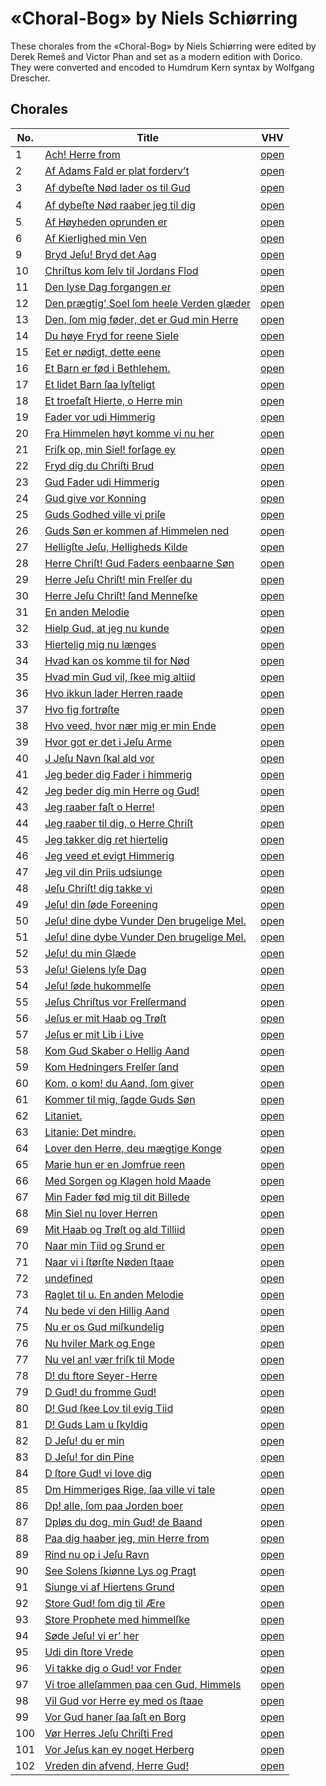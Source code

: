 # «Choral-Bog» by Niels Schiørring

These chorales from the «Choral-Bog» by Niels Schiørring were edited by Derek
Remeš and Victor Phan and set as a modern edition with Dorico. They were
converted and encoded to Humdrum Kern syntax by Wolfgang Drescher.


## Chorales

No. | Title                                                                                                                                                                      | VHV
----|----------------------------------------------------------------------------------------------------------------------------------------------------------------------------|--------------------------------------------------------------------------------------------------------------------------------------------------------------------------------------------------
1   | [Ach! Herre from](https://github.com/WolfgangDrescher/schiorring-choral-bog/blob/master/kern/001-ach-herre-from.krn)                                                       | [open](https://verovio.humdrum.org/?file=https%3A%2F%2Fraw.githubusercontent.com%2FWolfgangDrescher%2Fschiorring-choral-bog%2Fmaster%2Fkern%2F001-ach-herre-from.krn)
2   | [Af Adams Fald er plat forderv’t](https://github.com/WolfgangDrescher/schiorring-choral-bog/blob/master/kern/002-af-adams-fald-er-plat-forderv-t.krn)                      | [open](https://verovio.humdrum.org/?file=https%3A%2F%2Fraw.githubusercontent.com%2FWolfgangDrescher%2Fschiorring-choral-bog%2Fmaster%2Fkern%2F002-af-adams-fald-er-plat-forderv-t.krn)
3   | [Af dybeﬅe Nød lader os til Gud](https://github.com/WolfgangDrescher/schiorring-choral-bog/blob/master/kern/003-af-dybeste-nod-lader-os-til-gud.krn)                       | [open](https://verovio.humdrum.org/?file=https%3A%2F%2Fraw.githubusercontent.com%2FWolfgangDrescher%2Fschiorring-choral-bog%2Fmaster%2Fkern%2F003-af-dybeste-nod-lader-os-til-gud.krn)
4   | [Af dybeﬅe Nød raaber jeg til dig](https://github.com/WolfgangDrescher/schiorring-choral-bog/blob/master/kern/004-af-dybeste-nod-raaber-jeg-til-dig.krn)                   | [open](https://verovio.humdrum.org/?file=https%3A%2F%2Fraw.githubusercontent.com%2FWolfgangDrescher%2Fschiorring-choral-bog%2Fmaster%2Fkern%2F004-af-dybeste-nod-raaber-jeg-til-dig.krn)
5   | [Af Høyheden oprunden er](https://github.com/WolfgangDrescher/schiorring-choral-bog/blob/master/kern/005-af-hoyheden-oprunden-er.krn)                                      | [open](https://verovio.humdrum.org/?file=https%3A%2F%2Fraw.githubusercontent.com%2FWolfgangDrescher%2Fschiorring-choral-bog%2Fmaster%2Fkern%2F005-af-hoyheden-oprunden-er.krn)
6   | [Af Kierlighed min Ven](https://github.com/WolfgangDrescher/schiorring-choral-bog/blob/master/kern/006-af-kierlighed-min-ven.krn)                                          | [open](https://verovio.humdrum.org/?file=https%3A%2F%2Fraw.githubusercontent.com%2FWolfgangDrescher%2Fschiorring-choral-bog%2Fmaster%2Fkern%2F006-af-kierlighed-min-ven.krn)
9   | [Bryd Jeſu! Bryd det Aag](https://github.com/WolfgangDrescher/schiorring-choral-bog/blob/master/kern/009-bryd-jesu-bryd-det-aag.krn)                                       | [open](https://verovio.humdrum.org/?file=https%3A%2F%2Fraw.githubusercontent.com%2FWolfgangDrescher%2Fschiorring-choral-bog%2Fmaster%2Fkern%2F009-bryd-jesu-bryd-det-aag.krn)
10  | [Chriſtus kom ſelv til Jordans Flod](https://github.com/WolfgangDrescher/schiorring-choral-bog/blob/master/kern/010-christus-kom-selv-til-jordans-flod.krn)                | [open](https://verovio.humdrum.org/?file=https%3A%2F%2Fraw.githubusercontent.com%2FWolfgangDrescher%2Fschiorring-choral-bog%2Fmaster%2Fkern%2F010-christus-kom-selv-til-jordans-flod.krn)
11  | [Den lyse Dag forgangen er](https://github.com/WolfgangDrescher/schiorring-choral-bog/blob/master/kern/011-den-lyse-dag-forgangen-er.krn)                                  | [open](https://verovio.humdrum.org/?file=https%3A%2F%2Fraw.githubusercontent.com%2FWolfgangDrescher%2Fschiorring-choral-bog%2Fmaster%2Fkern%2F011-den-lyse-dag-forgangen-er.krn)
12  | [Den prægtig’ Soel ſom heele Verden glæder](https://github.com/WolfgangDrescher/schiorring-choral-bog/blob/master/kern/012-den-praegtig-soel-som-heele-verden-glaeder.krn) | [open](https://verovio.humdrum.org/?file=https%3A%2F%2Fraw.githubusercontent.com%2FWolfgangDrescher%2Fschiorring-choral-bog%2Fmaster%2Fkern%2F012-den-praegtig-soel-som-heele-verden-glaeder.krn)
13  | [Den, ſom mig føder, det er Gud min Herre](https://github.com/WolfgangDrescher/schiorring-choral-bog/blob/master/kern/013-den-som-mig-foder-det-er-gud-min-herre.krn)      | [open](https://verovio.humdrum.org/?file=https%3A%2F%2Fraw.githubusercontent.com%2FWolfgangDrescher%2Fschiorring-choral-bog%2Fmaster%2Fkern%2F013-den-som-mig-foder-det-er-gud-min-herre.krn)
14  | [Du høye Fryd for reene Siele](https://github.com/WolfgangDrescher/schiorring-choral-bog/blob/master/kern/014-du-hoye-fryd-for-reene-siele.krn)                            | [open](https://verovio.humdrum.org/?file=https%3A%2F%2Fraw.githubusercontent.com%2FWolfgangDrescher%2Fschiorring-choral-bog%2Fmaster%2Fkern%2F014-du-hoye-fryd-for-reene-siele.krn)
15  | [Eet er nødigt, dette eene](https://github.com/WolfgangDrescher/schiorring-choral-bog/blob/master/kern/015-eet-er-nodigt-dette-eene.krn)                                   | [open](https://verovio.humdrum.org/?file=https%3A%2F%2Fraw.githubusercontent.com%2FWolfgangDrescher%2Fschiorring-choral-bog%2Fmaster%2Fkern%2F015-eet-er-nodigt-dette-eene.krn)
16  | [Et Barn er fød i Bethlehem.](https://github.com/WolfgangDrescher/schiorring-choral-bog/blob/master/kern/016-et-barn-er-fod-i-bethlehem.krn)                               | [open](https://verovio.humdrum.org/?file=https%3A%2F%2Fraw.githubusercontent.com%2FWolfgangDrescher%2Fschiorring-choral-bog%2Fmaster%2Fkern%2F016-et-barn-er-fod-i-bethlehem.krn)
17  | [Et lidet Barn ſaa lyſteligt](https://github.com/WolfgangDrescher/schiorring-choral-bog/blob/master/kern/017-et-lidet-barn-saa-lysteligt.krn)                              | [open](https://verovio.humdrum.org/?file=https%3A%2F%2Fraw.githubusercontent.com%2FWolfgangDrescher%2Fschiorring-choral-bog%2Fmaster%2Fkern%2F017-et-lidet-barn-saa-lysteligt.krn)
18  | [Et troefaſt Hierte, o Herre min](https://github.com/WolfgangDrescher/schiorring-choral-bog/blob/master/kern/018-et-troefast-hierte-o-herre-min.krn)                       | [open](https://verovio.humdrum.org/?file=https%3A%2F%2Fraw.githubusercontent.com%2FWolfgangDrescher%2Fschiorring-choral-bog%2Fmaster%2Fkern%2F018-et-troefast-hierte-o-herre-min.krn)
19  | [Fader vor udi Himmerig](https://github.com/WolfgangDrescher/schiorring-choral-bog/blob/master/kern/019-fader-vor-udi-himmerig.krn)                                        | [open](https://verovio.humdrum.org/?file=https%3A%2F%2Fraw.githubusercontent.com%2FWolfgangDrescher%2Fschiorring-choral-bog%2Fmaster%2Fkern%2F019-fader-vor-udi-himmerig.krn)
20  | [Fra Himmelen høyt komme vi nu her](https://github.com/WolfgangDrescher/schiorring-choral-bog/blob/master/kern/020-fra-himmelen-hoyt-komme-vi-nu-her.krn)                  | [open](https://verovio.humdrum.org/?file=https%3A%2F%2Fraw.githubusercontent.com%2FWolfgangDrescher%2Fschiorring-choral-bog%2Fmaster%2Fkern%2F020-fra-himmelen-hoyt-komme-vi-nu-her.krn)
21  | [Friſk op, min Siel! forſage ey](https://github.com/WolfgangDrescher/schiorring-choral-bog/blob/master/kern/021-frisk-op-min-siel-forsage-ey.krn)                          | [open](https://verovio.humdrum.org/?file=https%3A%2F%2Fraw.githubusercontent.com%2FWolfgangDrescher%2Fschiorring-choral-bog%2Fmaster%2Fkern%2F021-frisk-op-min-siel-forsage-ey.krn)
22  | [Fryd dig du Chriſti Brud](https://github.com/WolfgangDrescher/schiorring-choral-bog/blob/master/kern/022-fryd-dig-du-christi-brud.krn)                                    | [open](https://verovio.humdrum.org/?file=https%3A%2F%2Fraw.githubusercontent.com%2FWolfgangDrescher%2Fschiorring-choral-bog%2Fmaster%2Fkern%2F022-fryd-dig-du-christi-brud.krn)
23  | [Gud Fader udi Himmerig](https://github.com/WolfgangDrescher/schiorring-choral-bog/blob/master/kern/023-gud-fader-udi-himmerig.krn)                                        | [open](https://verovio.humdrum.org/?file=https%3A%2F%2Fraw.githubusercontent.com%2FWolfgangDrescher%2Fschiorring-choral-bog%2Fmaster%2Fkern%2F023-gud-fader-udi-himmerig.krn)
24  | [Gud give vor Konning](https://github.com/WolfgangDrescher/schiorring-choral-bog/blob/master/kern/024-gud-give-vor-konning.krn)                                            | [open](https://verovio.humdrum.org/?file=https%3A%2F%2Fraw.githubusercontent.com%2FWolfgangDrescher%2Fschiorring-choral-bog%2Fmaster%2Fkern%2F024-gud-give-vor-konning.krn)
25  | [Guds Godhed ville vi priſe](https://github.com/WolfgangDrescher/schiorring-choral-bog/blob/master/kern/025-guds-godhed-ville-vi-prise.krn)                                | [open](https://verovio.humdrum.org/?file=https%3A%2F%2Fraw.githubusercontent.com%2FWolfgangDrescher%2Fschiorring-choral-bog%2Fmaster%2Fkern%2F025-guds-godhed-ville-vi-prise.krn)
26  | [Guds Søn er kommen af Himmelen ned](https://github.com/WolfgangDrescher/schiorring-choral-bog/blob/master/kern/026-guds-son-er-kommen-af-himmelen-ned.krn)                | [open](https://verovio.humdrum.org/?file=https%3A%2F%2Fraw.githubusercontent.com%2FWolfgangDrescher%2Fschiorring-choral-bog%2Fmaster%2Fkern%2F026-guds-son-er-kommen-af-himmelen-ned.krn)
27  | [Helligſte Jeſu, Helligheds Kilde](https://github.com/WolfgangDrescher/schiorring-choral-bog/blob/master/kern/027-helligste-jesu-helligheds-kilde.krn)                     | [open](https://verovio.humdrum.org/?file=https%3A%2F%2Fraw.githubusercontent.com%2FWolfgangDrescher%2Fschiorring-choral-bog%2Fmaster%2Fkern%2F027-helligste-jesu-helligheds-kilde.krn)
28  | [Herre Chriſt! Gud Faders eenbaarne Søn](https://github.com/WolfgangDrescher/schiorring-choral-bog/blob/master/kern/028-herre-christ-gud-faders-eenbaarne-son.krn)         | [open](https://verovio.humdrum.org/?file=https%3A%2F%2Fraw.githubusercontent.com%2FWolfgangDrescher%2Fschiorring-choral-bog%2Fmaster%2Fkern%2F028-herre-christ-gud-faders-eenbaarne-son.krn)
29  | [Herre Jeſu Chriſt! min Frelſer du](https://github.com/WolfgangDrescher/schiorring-choral-bog/blob/master/kern/029-herre-jesu-christ-min-frelser-du.krn)                   | [open](https://verovio.humdrum.org/?file=https%3A%2F%2Fraw.githubusercontent.com%2FWolfgangDrescher%2Fschiorring-choral-bog%2Fmaster%2Fkern%2F029-herre-jesu-christ-min-frelser-du.krn)
30  | [Herre Jeſu Chriſt! ſand Menneſke](https://github.com/WolfgangDrescher/schiorring-choral-bog/blob/master/kern/030-herre-jesu-christ-sand-menneske.krn)                     | [open](https://verovio.humdrum.org/?file=https%3A%2F%2Fraw.githubusercontent.com%2FWolfgangDrescher%2Fschiorring-choral-bog%2Fmaster%2Fkern%2F030-herre-jesu-christ-sand-menneske.krn)
31  | [En anden Melodie](https://github.com/WolfgangDrescher/schiorring-choral-bog/blob/master/kern/031-en-anden-melodie.krn)                                                    | [open](https://verovio.humdrum.org/?file=https%3A%2F%2Fraw.githubusercontent.com%2FWolfgangDrescher%2Fschiorring-choral-bog%2Fmaster%2Fkern%2F031-en-anden-melodie.krn)
32  | [Hielp Gud, at jeg nu kunde](https://github.com/WolfgangDrescher/schiorring-choral-bog/blob/master/kern/032-hielp-gud-at-jeg-nu-kunde.krn)                                 | [open](https://verovio.humdrum.org/?file=https%3A%2F%2Fraw.githubusercontent.com%2FWolfgangDrescher%2Fschiorring-choral-bog%2Fmaster%2Fkern%2F032-hielp-gud-at-jeg-nu-kunde.krn)
33  | [Hiertelig mig nu længes](https://github.com/WolfgangDrescher/schiorring-choral-bog/blob/master/kern/033-hiertelig-mig-nu-l-youges.krn)                                    | [open](https://verovio.humdrum.org/?file=https%3A%2F%2Fraw.githubusercontent.com%2FWolfgangDrescher%2Fschiorring-choral-bog%2Fmaster%2Fkern%2F033-hiertelig-mig-nu-l-youges.krn)
34  | [Hvad kan os komme til for Nød](https://github.com/WolfgangDrescher/schiorring-choral-bog/blob/master/kern/034-hvad-kan-os-komme-til-for-nod.krn)                          | [open](https://verovio.humdrum.org/?file=https%3A%2F%2Fraw.githubusercontent.com%2FWolfgangDrescher%2Fschiorring-choral-bog%2Fmaster%2Fkern%2F034-hvad-kan-os-komme-til-for-nod.krn)
35  | [Hvad min Gud vil, ſkee mig altiid](https://github.com/WolfgangDrescher/schiorring-choral-bog/blob/master/kern/035-hvad-min-gud-vil-skee-mig-altiid.krn)                   | [open](https://verovio.humdrum.org/?file=https%3A%2F%2Fraw.githubusercontent.com%2FWolfgangDrescher%2Fschiorring-choral-bog%2Fmaster%2Fkern%2F035-hvad-min-gud-vil-skee-mig-altiid.krn)
36  | [Hvo ikkun lader Herren raade](https://github.com/WolfgangDrescher/schiorring-choral-bog/blob/master/kern/036-hvo-ikkun-lader-herren-raade.krn)                            | [open](https://verovio.humdrum.org/?file=https%3A%2F%2Fraw.githubusercontent.com%2FWolfgangDrescher%2Fschiorring-choral-bog%2Fmaster%2Fkern%2F036-hvo-ikkun-lader-herren-raade.krn)
37  | [Hvo fig fortrøſte](https://github.com/WolfgangDrescher/schiorring-choral-bog/blob/master/kern/037-hvo-fig-fortroste.krn)                                                  | [open](https://verovio.humdrum.org/?file=https%3A%2F%2Fraw.githubusercontent.com%2FWolfgangDrescher%2Fschiorring-choral-bog%2Fmaster%2Fkern%2F037-hvo-fig-fortroste.krn)
38  | [Hvo veed, hvor nær mig er min Ende](https://github.com/WolfgangDrescher/schiorring-choral-bog/blob/master/kern/038-hvo-veed-hvor-n-r-mig-er-min-ende.krn)                 | [open](https://verovio.humdrum.org/?file=https%3A%2F%2Fraw.githubusercontent.com%2FWolfgangDrescher%2Fschiorring-choral-bog%2Fmaster%2Fkern%2F038-hvo-veed-hvor-n-r-mig-er-min-ende.krn)
39  | [Hvor got er det i Jeſu Arme](https://github.com/WolfgangDrescher/schiorring-choral-bog/blob/master/kern/039-hvor-got-er-det-i-jesu-arme.krn)                              | [open](https://verovio.humdrum.org/?file=https%3A%2F%2Fraw.githubusercontent.com%2FWolfgangDrescher%2Fschiorring-choral-bog%2Fmaster%2Fkern%2F039-hvor-got-er-det-i-jesu-arme.krn)
40  | [J Jeſu Navn ſkal ald vor](https://github.com/WolfgangDrescher/schiorring-choral-bog/blob/master/kern/040-j-jesu-navn-skal-ald-vor.krn)                                    | [open](https://verovio.humdrum.org/?file=https%3A%2F%2Fraw.githubusercontent.com%2FWolfgangDrescher%2Fschiorring-choral-bog%2Fmaster%2Fkern%2F040-j-jesu-navn-skal-ald-vor.krn)
41  | [Jeg beder dig Fader i himmerig](https://github.com/WolfgangDrescher/schiorring-choral-bog/blob/master/kern/041-jeg-beder-dig-fader-i-himmerig.krn)                        | [open](https://verovio.humdrum.org/?file=https%3A%2F%2Fraw.githubusercontent.com%2FWolfgangDrescher%2Fschiorring-choral-bog%2Fmaster%2Fkern%2F041-jeg-beder-dig-fader-i-himmerig.krn)
42  | [Jeg beder dig min Herre og Gud!](https://github.com/WolfgangDrescher/schiorring-choral-bog/blob/master/kern/042-jeg-beder-dig-min-herre-og-gud.krn)                       | [open](https://verovio.humdrum.org/?file=https%3A%2F%2Fraw.githubusercontent.com%2FWolfgangDrescher%2Fschiorring-choral-bog%2Fmaster%2Fkern%2F042-jeg-beder-dig-min-herre-og-gud.krn)
43  | [Jeg raaber faſt o Herre!](https://github.com/WolfgangDrescher/schiorring-choral-bog/blob/master/kern/043-jeg-raaber-fast-o-herre.krn)                                     | [open](https://verovio.humdrum.org/?file=https%3A%2F%2Fraw.githubusercontent.com%2FWolfgangDrescher%2Fschiorring-choral-bog%2Fmaster%2Fkern%2F043-jeg-raaber-fast-o-herre.krn)
44  | [Jeg raaber til dig, o Herre Chriſt](https://github.com/WolfgangDrescher/schiorring-choral-bog/blob/master/kern/044-jeg-raaber-til-dig-o-herre-christ.krn)                 | [open](https://verovio.humdrum.org/?file=https%3A%2F%2Fraw.githubusercontent.com%2FWolfgangDrescher%2Fschiorring-choral-bog%2Fmaster%2Fkern%2F044-jeg-raaber-til-dig-o-herre-christ.krn)
45  | [Jeg takker dig ret hiertelig](https://github.com/WolfgangDrescher/schiorring-choral-bog/blob/master/kern/045-jeg-takker-dig-ret-hiertelig.krn)                            | [open](https://verovio.humdrum.org/?file=https%3A%2F%2Fraw.githubusercontent.com%2FWolfgangDrescher%2Fschiorring-choral-bog%2Fmaster%2Fkern%2F045-jeg-takker-dig-ret-hiertelig.krn)
46  | [Jeg veed et evigt Himmerig](https://github.com/WolfgangDrescher/schiorring-choral-bog/blob/master/kern/046-jeg-veed-et-evigt-himmerig.krn)                                | [open](https://verovio.humdrum.org/?file=https%3A%2F%2Fraw.githubusercontent.com%2FWolfgangDrescher%2Fschiorring-choral-bog%2Fmaster%2Fkern%2F046-jeg-veed-et-evigt-himmerig.krn)
47  | [Jeg vil din Priis udsiunge](https://github.com/WolfgangDrescher/schiorring-choral-bog/blob/master/kern/047-jeg-vil-din-priis-udsiunge.krn)                                | [open](https://verovio.humdrum.org/?file=https%3A%2F%2Fraw.githubusercontent.com%2FWolfgangDrescher%2Fschiorring-choral-bog%2Fmaster%2Fkern%2F047-jeg-vil-din-priis-udsiunge.krn)
48  | [Jeſu Chriſt! dig takke vi](https://github.com/WolfgangDrescher/schiorring-choral-bog/blob/master/kern/048-jesu-christ-dig-takke-vi.krn)                                   | [open](https://verovio.humdrum.org/?file=https%3A%2F%2Fraw.githubusercontent.com%2FWolfgangDrescher%2Fschiorring-choral-bog%2Fmaster%2Fkern%2F048-jesu-christ-dig-takke-vi.krn)
49  | [Jeſu! din ſøde Foreening](https://github.com/WolfgangDrescher/schiorring-choral-bog/blob/master/kern/049-jesu-din-sode-foreening.krn)                                     | [open](https://verovio.humdrum.org/?file=https%3A%2F%2Fraw.githubusercontent.com%2FWolfgangDrescher%2Fschiorring-choral-bog%2Fmaster%2Fkern%2F049-jesu-din-sode-foreening.krn)
50  | [Jeſu! dine dybe Vunder Den brugelige Mel.](https://github.com/WolfgangDrescher/schiorring-choral-bog/blob/master/kern/050-jesu-dine-dybe-vunder-den-brugelige-mel.krn)    | [open](https://verovio.humdrum.org/?file=https%3A%2F%2Fraw.githubusercontent.com%2FWolfgangDrescher%2Fschiorring-choral-bog%2Fmaster%2Fkern%2F050-jesu-dine-dybe-vunder-den-brugelige-mel.krn)
51  | [Jeſu! dine dybe Vunder Den brugelige Mel.](https://github.com/WolfgangDrescher/schiorring-choral-bog/blob/master/kern/051-jesu-dine-dybe-vunder-den-brugelige-mel.krn)    | [open](https://verovio.humdrum.org/?file=https%3A%2F%2Fraw.githubusercontent.com%2FWolfgangDrescher%2Fschiorring-choral-bog%2Fmaster%2Fkern%2F051-jesu-dine-dybe-vunder-den-brugelige-mel.krn)
52  | [Jeſu! du min Glæde](https://github.com/WolfgangDrescher/schiorring-choral-bog/blob/master/kern/052-jesu-du-min-glaede.krn)                                                | [open](https://verovio.humdrum.org/?file=https%3A%2F%2Fraw.githubusercontent.com%2FWolfgangDrescher%2Fschiorring-choral-bog%2Fmaster%2Fkern%2F052-jesu-du-min-glaede.krn)
53  | [Jeſu! Gielens lyſe Dag](https://github.com/WolfgangDrescher/schiorring-choral-bog/blob/master/kern/053-jesu-gielens-lyse-dag.krn)                                         | [open](https://verovio.humdrum.org/?file=https%3A%2F%2Fraw.githubusercontent.com%2FWolfgangDrescher%2Fschiorring-choral-bog%2Fmaster%2Fkern%2F053-jesu-gielens-lyse-dag.krn)
54  | [Jeſu! ſøde hukommelſe](https://github.com/WolfgangDrescher/schiorring-choral-bog/blob/master/kern/054-jesu-sode-hukommelse.krn)                                           | [open](https://verovio.humdrum.org/?file=https%3A%2F%2Fraw.githubusercontent.com%2FWolfgangDrescher%2Fschiorring-choral-bog%2Fmaster%2Fkern%2F054-jesu-sode-hukommelse.krn)
55  | [Jeſus Chriſtus vor Frelſermand](https://github.com/WolfgangDrescher/schiorring-choral-bog/blob/master/kern/055-jesus-christus-vor-frelsermand.krn)                        | [open](https://verovio.humdrum.org/?file=https%3A%2F%2Fraw.githubusercontent.com%2FWolfgangDrescher%2Fschiorring-choral-bog%2Fmaster%2Fkern%2F055-jesus-christus-vor-frelsermand.krn)
56  | [Jeſus er mit Haab og Trøſt](https://github.com/WolfgangDrescher/schiorring-choral-bog/blob/master/kern/056-jesus-er-mit-haab-og-trost.krn)                                | [open](https://verovio.humdrum.org/?file=https%3A%2F%2Fraw.githubusercontent.com%2FWolfgangDrescher%2Fschiorring-choral-bog%2Fmaster%2Fkern%2F056-jesus-er-mit-haab-og-trost.krn)
57  | [Jeſus er mit Lib i Live](https://github.com/WolfgangDrescher/schiorring-choral-bog/blob/master/kern/057-jesus-er-mit-lib-i-live.krn)                                      | [open](https://verovio.humdrum.org/?file=https%3A%2F%2Fraw.githubusercontent.com%2FWolfgangDrescher%2Fschiorring-choral-bog%2Fmaster%2Fkern%2F057-jesus-er-mit-lib-i-live.krn)
58  | [Kom Gud Skaber o Hellig Aand](https://github.com/WolfgangDrescher/schiorring-choral-bog/blob/master/kern/058-kom-gud-skaber-o-hellig-aand.krn)                            | [open](https://verovio.humdrum.org/?file=https%3A%2F%2Fraw.githubusercontent.com%2FWolfgangDrescher%2Fschiorring-choral-bog%2Fmaster%2Fkern%2F058-kom-gud-skaber-o-hellig-aand.krn)
59  | [Kom Hedningers Frelſer ſand](https://github.com/WolfgangDrescher/schiorring-choral-bog/blob/master/kern/059-kom-hedningers-frelser-sand.krn)                              | [open](https://verovio.humdrum.org/?file=https%3A%2F%2Fraw.githubusercontent.com%2FWolfgangDrescher%2Fschiorring-choral-bog%2Fmaster%2Fkern%2F059-kom-hedningers-frelser-sand.krn)
60  | [Kom, o kom! du Aand, ſom giver](https://github.com/WolfgangDrescher/schiorring-choral-bog/blob/master/kern/060-kom-o-kom-du-aand-som-giver.krn)                           | [open](https://verovio.humdrum.org/?file=https%3A%2F%2Fraw.githubusercontent.com%2FWolfgangDrescher%2Fschiorring-choral-bog%2Fmaster%2Fkern%2F060-kom-o-kom-du-aand-som-giver.krn)
61  | [Kommer til mig, ſagde Guds Søn](https://github.com/WolfgangDrescher/schiorring-choral-bog/blob/master/kern/061-kommer-til-mig-sagde-guds-son.krn)                         | [open](https://verovio.humdrum.org/?file=https%3A%2F%2Fraw.githubusercontent.com%2FWolfgangDrescher%2Fschiorring-choral-bog%2Fmaster%2Fkern%2F061-kommer-til-mig-sagde-guds-son.krn)
62  | [Litaniet.](https://github.com/WolfgangDrescher/schiorring-choral-bog/blob/master/kern/062-litaniet.krn)                                                                   | [open](https://verovio.humdrum.org/?file=https%3A%2F%2Fraw.githubusercontent.com%2FWolfgangDrescher%2Fschiorring-choral-bog%2Fmaster%2Fkern%2F062-litaniet.krn)
63  | [Litanie: Det mindre.](https://github.com/WolfgangDrescher/schiorring-choral-bog/blob/master/kern/063-litanie-det-mindre.krn)                                              | [open](https://verovio.humdrum.org/?file=https%3A%2F%2Fraw.githubusercontent.com%2FWolfgangDrescher%2Fschiorring-choral-bog%2Fmaster%2Fkern%2F063-litanie-det-mindre.krn)
64  | [Lover den Herre, deu mægtige Konge](https://github.com/WolfgangDrescher/schiorring-choral-bog/blob/master/kern/064-lover-den-herre-deu-m-zutige-konge.krn)                | [open](https://verovio.humdrum.org/?file=https%3A%2F%2Fraw.githubusercontent.com%2FWolfgangDrescher%2Fschiorring-choral-bog%2Fmaster%2Fkern%2F064-lover-den-herre-deu-m-zutige-konge.krn)
65  | [Marie hun er en Jomfrue reen](https://github.com/WolfgangDrescher/schiorring-choral-bog/blob/master/kern/065-marie-hun-er-en-jomfrue-reen.krn)                            | [open](https://verovio.humdrum.org/?file=https%3A%2F%2Fraw.githubusercontent.com%2FWolfgangDrescher%2Fschiorring-choral-bog%2Fmaster%2Fkern%2F065-marie-hun-er-en-jomfrue-reen.krn)
66  | [Med Sorgen og Klagen hold Maade](https://github.com/WolfgangDrescher/schiorring-choral-bog/blob/master/kern/066-med-sorgen-og-klagen-hold-maade.krn)                      | [open](https://verovio.humdrum.org/?file=https%3A%2F%2Fraw.githubusercontent.com%2FWolfgangDrescher%2Fschiorring-choral-bog%2Fmaster%2Fkern%2F066-med-sorgen-og-klagen-hold-maade.krn)
67  | [Min Fader fød mig til dit Billede](https://github.com/WolfgangDrescher/schiorring-choral-bog/blob/master/kern/067-min-fader-fod-mig-til-dit-billede.krn)                  | [open](https://verovio.humdrum.org/?file=https%3A%2F%2Fraw.githubusercontent.com%2FWolfgangDrescher%2Fschiorring-choral-bog%2Fmaster%2Fkern%2F067-min-fader-fod-mig-til-dit-billede.krn)
68  | [Min Siel nu lover Herren](https://github.com/WolfgangDrescher/schiorring-choral-bog/blob/master/kern/068-min-siel-nu-lover-herren.krn)                                    | [open](https://verovio.humdrum.org/?file=https%3A%2F%2Fraw.githubusercontent.com%2FWolfgangDrescher%2Fschiorring-choral-bog%2Fmaster%2Fkern%2F068-min-siel-nu-lover-herren.krn)
69  | [Mit Haab og Trøſt og ald Tilliid](https://github.com/WolfgangDrescher/schiorring-choral-bog/blob/master/kern/069-mit-haab-og-trost-og-ald-tilliid.krn)                    | [open](https://verovio.humdrum.org/?file=https%3A%2F%2Fraw.githubusercontent.com%2FWolfgangDrescher%2Fschiorring-choral-bog%2Fmaster%2Fkern%2F069-mit-haab-og-trost-og-ald-tilliid.krn)
70  | [Naar min Tiid og Srund er](https://github.com/WolfgangDrescher/schiorring-choral-bog/blob/master/kern/070-naar-min-tiid-og-srund-er.krn)                                  | [open](https://verovio.humdrum.org/?file=https%3A%2F%2Fraw.githubusercontent.com%2FWolfgangDrescher%2Fschiorring-choral-bog%2Fmaster%2Fkern%2F070-naar-min-tiid-og-srund-er.krn)
71  | [Naar vi i ſtørſte Nøden ſtaae](https://github.com/WolfgangDrescher/schiorring-choral-bog/blob/master/kern/071-naar-vi-i-storste-noden-staae.krn)                          | [open](https://verovio.humdrum.org/?file=https%3A%2F%2Fraw.githubusercontent.com%2FWolfgangDrescher%2Fschiorring-choral-bog%2Fmaster%2Fkern%2F071-naar-vi-i-storste-noden-staae.krn)
72  | [undefined](https://github.com/WolfgangDrescher/schiorring-choral-bog/blob/master/kern/072-naglet-til-et-kors-paa-jorden.krn)                                              | [open](https://verovio.humdrum.org/?file=https%3A%2F%2Fraw.githubusercontent.com%2FWolfgangDrescher%2Fschiorring-choral-bog%2Fmaster%2Fkern%2F072-naglet-til-et-kors-paa-jorden.krn)
73  | [Raglet til u. En anden Melodie](https://github.com/WolfgangDrescher/schiorring-choral-bog/blob/master/kern/073-raglet-til-u-en-anden-melodie.krn)                         | [open](https://verovio.humdrum.org/?file=https%3A%2F%2Fraw.githubusercontent.com%2FWolfgangDrescher%2Fschiorring-choral-bog%2Fmaster%2Fkern%2F073-raglet-til-u-en-anden-melodie.krn)
74  | [Nu bede vi den Hillig Aand](https://github.com/WolfgangDrescher/schiorring-choral-bog/blob/master/kern/074-nu-bede-vi-den-hillig-aand.krn)                                | [open](https://verovio.humdrum.org/?file=https%3A%2F%2Fraw.githubusercontent.com%2FWolfgangDrescher%2Fschiorring-choral-bog%2Fmaster%2Fkern%2F074-nu-bede-vi-den-hillig-aand.krn)
75  | [Nu er os Gud miſkundelig](https://github.com/WolfgangDrescher/schiorring-choral-bog/blob/master/kern/075-nu-er-os-gud-miskundelig.krn)                                    | [open](https://verovio.humdrum.org/?file=https%3A%2F%2Fraw.githubusercontent.com%2FWolfgangDrescher%2Fschiorring-choral-bog%2Fmaster%2Fkern%2F075-nu-er-os-gud-miskundelig.krn)
76  | [Nu hviler Mark og Enge](https://github.com/WolfgangDrescher/schiorring-choral-bog/blob/master/kern/076-nu-hviler-mark-og-enge.krn)                                        | [open](https://verovio.humdrum.org/?file=https%3A%2F%2Fraw.githubusercontent.com%2FWolfgangDrescher%2Fschiorring-choral-bog%2Fmaster%2Fkern%2F076-nu-hviler-mark-og-enge.krn)
77  | [Nu vel an! vær friſk til Mode](https://github.com/WolfgangDrescher/schiorring-choral-bog/blob/master/kern/077-nu-vel-an-vaer-frisk-til-mode.krn)                          | [open](https://verovio.humdrum.org/?file=https%3A%2F%2Fraw.githubusercontent.com%2FWolfgangDrescher%2Fschiorring-choral-bog%2Fmaster%2Fkern%2F077-nu-vel-an-vaer-frisk-til-mode.krn)
78  | [D! du ftore Seyer-Herre](https://github.com/WolfgangDrescher/schiorring-choral-bog/blob/master/kern/078-d-du-ftore-seyer-herre.krn)                                       | [open](https://verovio.humdrum.org/?file=https%3A%2F%2Fraw.githubusercontent.com%2FWolfgangDrescher%2Fschiorring-choral-bog%2Fmaster%2Fkern%2F078-d-du-ftore-seyer-herre.krn)
79  | [D Gud! du fromme Gud!](https://github.com/WolfgangDrescher/schiorring-choral-bog/blob/master/kern/079-d-gud-du-fromme-gud.krn)                                            | [open](https://verovio.humdrum.org/?file=https%3A%2F%2Fraw.githubusercontent.com%2FWolfgangDrescher%2Fschiorring-choral-bog%2Fmaster%2Fkern%2F079-d-gud-du-fromme-gud.krn)
80  | [D! Gud ſkee Lov til evig Tiid](https://github.com/WolfgangDrescher/schiorring-choral-bog/blob/master/kern/080-d-gud-skee-lov-til-evig-tiid.krn)                           | [open](https://verovio.humdrum.org/?file=https%3A%2F%2Fraw.githubusercontent.com%2FWolfgangDrescher%2Fschiorring-choral-bog%2Fmaster%2Fkern%2F080-d-gud-skee-lov-til-evig-tiid.krn)
81  | [D! Guds Lam u ſkyldig](https://github.com/WolfgangDrescher/schiorring-choral-bog/blob/master/kern/081-d-guds-lam-u-skyldig.krn)                                           | [open](https://verovio.humdrum.org/?file=https%3A%2F%2Fraw.githubusercontent.com%2FWolfgangDrescher%2Fschiorring-choral-bog%2Fmaster%2Fkern%2F081-d-guds-lam-u-skyldig.krn)
82  | [D Jeſu! du er min](https://github.com/WolfgangDrescher/schiorring-choral-bog/blob/master/kern/082-d-jesu-du-er-min.krn)                                                   | [open](https://verovio.humdrum.org/?file=https%3A%2F%2Fraw.githubusercontent.com%2FWolfgangDrescher%2Fschiorring-choral-bog%2Fmaster%2Fkern%2F082-d-jesu-du-er-min.krn)
83  | [D Jeſu! for din Pine](https://github.com/WolfgangDrescher/schiorring-choral-bog/blob/master/kern/083-d-jesu-for-din-pine.krn)                                             | [open](https://verovio.humdrum.org/?file=https%3A%2F%2Fraw.githubusercontent.com%2FWolfgangDrescher%2Fschiorring-choral-bog%2Fmaster%2Fkern%2F083-d-jesu-for-din-pine.krn)
84  | [D ſtore Gud! vi love dig](https://github.com/WolfgangDrescher/schiorring-choral-bog/blob/master/kern/084-d-store-gud-vi-love-dig.krn)                                     | [open](https://verovio.humdrum.org/?file=https%3A%2F%2Fraw.githubusercontent.com%2FWolfgangDrescher%2Fschiorring-choral-bog%2Fmaster%2Fkern%2F084-d-store-gud-vi-love-dig.krn)
85  | [Dm Himmeriges Rige, ſaa ville vi tale](https://github.com/WolfgangDrescher/schiorring-choral-bog/blob/master/kern/085-dm-himmeriges-rige-saa-ville-vi-tale.krn)           | [open](https://verovio.humdrum.org/?file=https%3A%2F%2Fraw.githubusercontent.com%2FWolfgangDrescher%2Fschiorring-choral-bog%2Fmaster%2Fkern%2F085-dm-himmeriges-rige-saa-ville-vi-tale.krn)
86  | [Dp! alle, ſom paa Jorden boer](https://github.com/WolfgangDrescher/schiorring-choral-bog/blob/master/kern/086-dp-alle-som-paa-jorden-boer.krn)                            | [open](https://verovio.humdrum.org/?file=https%3A%2F%2Fraw.githubusercontent.com%2FWolfgangDrescher%2Fschiorring-choral-bog%2Fmaster%2Fkern%2F086-dp-alle-som-paa-jorden-boer.krn)
87  | [Dpløs du dog, min Gud! de Baand](https://github.com/WolfgangDrescher/schiorring-choral-bog/blob/master/kern/087-dplos-du-dog-min-gud-de-baand.krn)                        | [open](https://verovio.humdrum.org/?file=https%3A%2F%2Fraw.githubusercontent.com%2FWolfgangDrescher%2Fschiorring-choral-bog%2Fmaster%2Fkern%2F087-dplos-du-dog-min-gud-de-baand.krn)
88  | [Paa dig haaber jeg, min Herre from](https://github.com/WolfgangDrescher/schiorring-choral-bog/blob/master/kern/088-paa-dig-haaber-jeg-min-herre-from.krn)                 | [open](https://verovio.humdrum.org/?file=https%3A%2F%2Fraw.githubusercontent.com%2FWolfgangDrescher%2Fschiorring-choral-bog%2Fmaster%2Fkern%2F088-paa-dig-haaber-jeg-min-herre-from.krn)
89  | [Rind nu op i Jeſu Ravn](https://github.com/WolfgangDrescher/schiorring-choral-bog/blob/master/kern/089-rind-nu-op-i-jesu-ravn.krn)                                        | [open](https://verovio.humdrum.org/?file=https%3A%2F%2Fraw.githubusercontent.com%2FWolfgangDrescher%2Fschiorring-choral-bog%2Fmaster%2Fkern%2F089-rind-nu-op-i-jesu-ravn.krn)
90  | [See Solens ſkiønne Lys og Pragt](https://github.com/WolfgangDrescher/schiorring-choral-bog/blob/master/kern/090-see-solens-skionne-lys-og-pragt.krn)                      | [open](https://verovio.humdrum.org/?file=https%3A%2F%2Fraw.githubusercontent.com%2FWolfgangDrescher%2Fschiorring-choral-bog%2Fmaster%2Fkern%2F090-see-solens-skionne-lys-og-pragt.krn)
91  | [Siunge vi af Hiertens Grund](https://github.com/WolfgangDrescher/schiorring-choral-bog/blob/master/kern/091-siunge-vi-af-hiertens-grund.krn)                              | [open](https://verovio.humdrum.org/?file=https%3A%2F%2Fraw.githubusercontent.com%2FWolfgangDrescher%2Fschiorring-choral-bog%2Fmaster%2Fkern%2F091-siunge-vi-af-hiertens-grund.krn)
92  | [Store Gud! ſom dig til Ære](https://github.com/WolfgangDrescher/schiorring-choral-bog/blob/master/kern/092-store-gud-som-dig-til-aere.krn)                                | [open](https://verovio.humdrum.org/?file=https%3A%2F%2Fraw.githubusercontent.com%2FWolfgangDrescher%2Fschiorring-choral-bog%2Fmaster%2Fkern%2F092-store-gud-som-dig-til-aere.krn)
93  | [Store Prophete med himmelſke](https://github.com/WolfgangDrescher/schiorring-choral-bog/blob/master/kern/093-store-prophete-med-himmelske.krn)                            | [open](https://verovio.humdrum.org/?file=https%3A%2F%2Fraw.githubusercontent.com%2FWolfgangDrescher%2Fschiorring-choral-bog%2Fmaster%2Fkern%2F093-store-prophete-med-himmelske.krn)
94  | [Søde Jeſu! vi er’ her](https://github.com/WolfgangDrescher/schiorring-choral-bog/blob/master/kern/094-sode-jesu-vi-er-her.krn)                                            | [open](https://verovio.humdrum.org/?file=https%3A%2F%2Fraw.githubusercontent.com%2FWolfgangDrescher%2Fschiorring-choral-bog%2Fmaster%2Fkern%2F094-sode-jesu-vi-er-her.krn)
95  | [Udi din ſtore Vrede](https://github.com/WolfgangDrescher/schiorring-choral-bog/blob/master/kern/095-udi-din-store-vrede.krn)                                              | [open](https://verovio.humdrum.org/?file=https%3A%2F%2Fraw.githubusercontent.com%2FWolfgangDrescher%2Fschiorring-choral-bog%2Fmaster%2Fkern%2F095-udi-din-store-vrede.krn)
96  | [Vi takke dig o Gud! vor Fnder](https://github.com/WolfgangDrescher/schiorring-choral-bog/blob/master/kern/096-vi-takke-dig-o-gud-vor-fnder.krn)                           | [open](https://verovio.humdrum.org/?file=https%3A%2F%2Fraw.githubusercontent.com%2FWolfgangDrescher%2Fschiorring-choral-bog%2Fmaster%2Fkern%2F096-vi-takke-dig-o-gud-vor-fnder.krn)
97  | [Vi troe alleſammen paa cen Gud, Himmels](https://github.com/WolfgangDrescher/schiorring-choral-bog/blob/master/kern/097-vi-troe-allesammen-paa-cen-gud-himmels.krn)       | [open](https://verovio.humdrum.org/?file=https%3A%2F%2Fraw.githubusercontent.com%2FWolfgangDrescher%2Fschiorring-choral-bog%2Fmaster%2Fkern%2F097-vi-troe-allesammen-paa-cen-gud-himmels.krn)
98  | [Vil Gud vor Herre ey med os ſtaae](https://github.com/WolfgangDrescher/schiorring-choral-bog/blob/master/kern/098-vil-gud-vor-herre-ey-med-os-staae.krn)                  | [open](https://verovio.humdrum.org/?file=https%3A%2F%2Fraw.githubusercontent.com%2FWolfgangDrescher%2Fschiorring-choral-bog%2Fmaster%2Fkern%2F098-vil-gud-vor-herre-ey-med-os-staae.krn)
99  | [Vor Gud haner ſaa ſaſt en Borg](https://github.com/WolfgangDrescher/schiorring-choral-bog/blob/master/kern/099-vor-gud-haner-saa-sast-en-borg.krn)                        | [open](https://verovio.humdrum.org/?file=https%3A%2F%2Fraw.githubusercontent.com%2FWolfgangDrescher%2Fschiorring-choral-bog%2Fmaster%2Fkern%2F099-vor-gud-haner-saa-sast-en-borg.krn)
100 | [Vør Herres Jeſu Chriſti Fred](https://github.com/WolfgangDrescher/schiorring-choral-bog/blob/master/kern/100-vor-herres-jesu-christi-fred.krn)                            | [open](https://verovio.humdrum.org/?file=https%3A%2F%2Fraw.githubusercontent.com%2FWolfgangDrescher%2Fschiorring-choral-bog%2Fmaster%2Fkern%2F100-vor-herres-jesu-christi-fred.krn)
101 | [Vor Jeſus kan ey noget Herberg](https://github.com/WolfgangDrescher/schiorring-choral-bog/blob/master/kern/101-vor-jesus-kan-ey-noget-herberg.krn)                        | [open](https://verovio.humdrum.org/?file=https%3A%2F%2Fraw.githubusercontent.com%2FWolfgangDrescher%2Fschiorring-choral-bog%2Fmaster%2Fkern%2F101-vor-jesus-kan-ey-noget-herberg.krn)
102 | [Vreden din afvend, Herre Gud!](https://github.com/WolfgangDrescher/schiorring-choral-bog/blob/master/kern/102-vreden-din-afvend-herre-gud.krn)                            | [open](https://verovio.humdrum.org/?file=https%3A%2F%2Fraw.githubusercontent.com%2FWolfgangDrescher%2Fschiorring-choral-bog%2Fmaster%2Fkern%2F102-vreden-din-afvend-herre-gud.krn)
